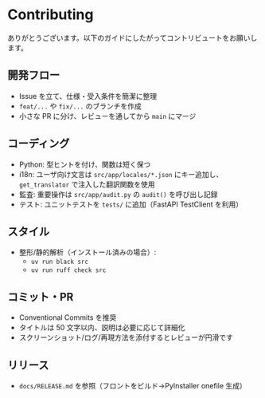 # Contributing

ありがとうございます。以下のガイドにしたがってコントリビュートをお願いします。

## 開発フロー
- Issue を立て、仕様・受入条件を簡潔に整理
- `feat/...` や `fix/...` のブランチを作成
- 小さな PR に分け、レビューを通してから `main` にマージ

## コーディング
- Python: 型ヒントを付け、関数は短く保つ
- i18n: ユーザ向け文言は `src/app/locales/*.json` にキー追加し、`get_translator` で注入した翻訳関数を使用
- 監査: 重要操作は `src/app/audit.py` の `audit()` を呼び出し記録
- テスト: ユニットテストを `tests/` に追加（FastAPI TestClient を利用）

## スタイル
- 整形/静的解析（インストール済みの場合）:
  - `uv run black src`
  - `uv run ruff check src`

## コミット・PR
- Conventional Commits を推奨
- タイトルは 50 文字以内、説明は必要に応じて詳細化
- スクリーンショット/ログ/再現方法を添付するとレビューが円滑です

## リリース
- `docs/RELEASE.md` を参照（フロントをビルド→PyInstaller onefile 生成）


